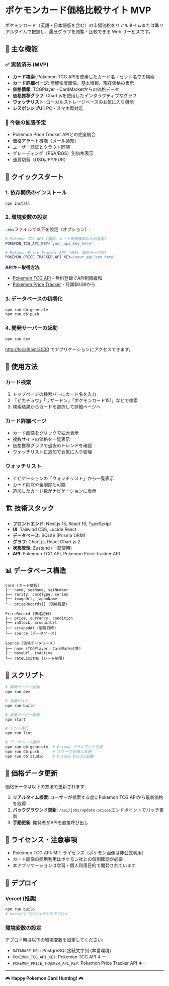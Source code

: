 # ポケモンカード価格比較サイト MVP

ポケモンカード（英語・日本語版を含む）の市場価格をリアルタイムまたは準リアルタイムで把握し、履歴グラフを閲覧・比較できる Web サービスです。

## 🎯 主な機能

### ✅ 実装済み (MVP)
- **カード検索**: Pokemon TCG APIを使用したカード名・セット名での検索
- **カード詳細ページ**: 高解像度画像、基本情報、現在価格の表示
- **価格情報**: TCGPlayer・CardMarketからの価格データ
- **価格推移グラフ**: Chart.jsを使用したインタラクティブなグラフ
- **ウォッチリスト**: ローカルストレージベースのお気に入り機能
- **レスポンシブUI**: PC・スマホ両対応

### 🔄 今後の拡張予定
- Pokemon Price Tracker APIとの完全統合
- 価格アラート機能（メール通知）
- ユーザー認証とクラウド同期
- グレーディング（PSA/BGS）別価格表示
- 通貨切替（USD/JPY/EUR）

## 🚀 クイックスタート

### 1. 依存関係のインストール
```bash
npm install
```

### 2. 環境変数の設定
`.env`ファイルで以下を設定（オプション）:

```bash
# Pokemon TCG API (無料、レート制限緩和のため推奨)
POKEMON_TCG_API_KEY="your_api_key_here"

# Pokemon Price Tracker API (有料、履歴データ用)
POKEMON_PRICE_TRACKER_API_KEY="your_api_key_here"
```

**APIキー取得方法:**
- [Pokemon TCG API](https://dev.pokemontcg.io/) - 無料登録でAPI制限緩和
- [Pokemon Price Tracker](https://www.pokemonpricetracker.com/api) - 月額$9.99から

### 3. データベースの初期化
```bash
npm run db:generate
npm run db:push
```

### 4. 開発サーバーの起動
```bash
npm run dev
```

[http://localhost:3000](http://localhost:3000) でアプリケーションにアクセスできます。

## 📱 使用方法

### カード検索
1. トップページの検索バーにカード名を入力
2. 「ピカチュウ」「リザードン」「ポケモンカード151」などで検索
3. 検索結果からカードを選択して詳細ページへ

### カード詳細ページ
- カード画像をクリックで拡大表示
- 複数サイトの価格を一覧表示
- 価格推移グラフで過去のトレンドを確認
- ウォッチリストに追加でお気に入り管理

### ウォッチリスト
- ナビゲーションの「ウォッチリスト」から一覧表示
- カード削除や全削除も可能
- 追加したカード数がナビゲーションに表示

## 🏗️ 技術スタック

- **フロントエンド**: Next.js 15, React 19, TypeScript
- **UI**: Tailwind CSS, Lucide React
- **データベース**: SQLite (Prisma ORM)
- **グラフ**: Chart.js, React Chart.js 2
- **状態管理**: Zustand (一部使用)
- **API**: Pokemon TCG API, Pokemon Price Tracker API

## 📊 データベース構造

```
Card (カード情報)
├── name, setName, setNumber
├── rarity, cardType, series
├── imageUrl, japanName
└── priceRecords[] (価格履歴)

PriceRecord (価格記録)
├── price, currency, condition
├── inStock, productUrl
├── scrapedAt (取得日時)
└── source (データソース)

Source (価格データソース)
├── name (TCGPlayer, CardMarket等)
├── baseUrl, isActive
└── rateLimitMs (レート制限)
```

## 🔧 スクリプト

```bash
# 開発サーバー起動
npm run dev

# 本番ビルド
npm run build

# 本番サーバー起動
npm start

# リント実行
npm run lint

# データベース操作
npm run db:generate  # Prisma クライアント生成
npm run db:push      # スキーマをDBに反映
npm run db:studio    # Prisma Studio起動
```

## 🤝 価格データ更新

価格データは以下の方法で更新されます:

1. **リアルタイム検索**: ユーザーが検索する度にPokemon TCG APIから最新価格を取得
2. **バックグラウンド更新**: `/api/jobs/update-prices`エンドポイントでバッチ更新
3. **手動更新**: 開発者がAPIを直接呼び出し

## 📝 ライセンス・注意事項

- Pokemon TCG API: MIT ライセンス（ポケモン画像は非公式利用）
- カード画像の商用利用はポケモン社との個別確認が必要
- 本アプリケーションは学習・個人利用目的で開発されています

## 🚀 デプロイ

### Vercel (推奨)
```bash
npm run build
# Vercelにプロジェクトをデプロイ
```

### 環境変数の設定
デプロイ時は以下の環境変数を設定してください:
- `DATABASE_URL`: PostgreSQL接続文字列 (本番環境)
- `POKEMON_TCG_API_KEY`: Pokemon TCG API キー
- `POKEMON_PRICE_TRACKER_API_KEY`: Pokemon Price Tracker API キー

---

🎮 **Happy Pokemon Card Hunting!** 🎮
